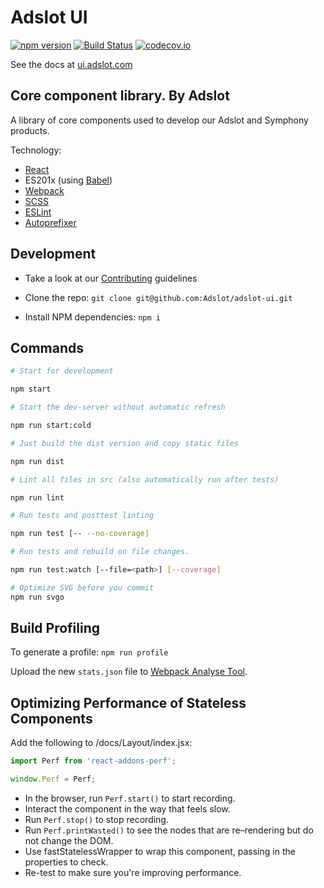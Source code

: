 Adslot UI
=========

[![npm version](https://badge.fury.io/js/adslot-ui.svg)](https://badge.fury.io/js/adslot-ui)
[![Build Status](https://travis-ci.org/Adslot/adslot-ui.svg?branch=master)](https://travis-ci.org/Adslot/adslot-ui)
[![codecov.io](https://codecov.io/github/Adslot/adslot-ui/coverage.svg?branch=master)](https://codecov.io/github/Adslot/adslot-ui?branch=master)

See the docs at [ui.adslot.com](https://ui.adslot.com)

Core component library. By Adslot
---------------------------------

A library of core components used to develop our Adslot and Symphony products.

Technology:

- [React](http://facebook.github.io/react/)
- ES201x (using [Babel](http://babeljs.io)\)
- [Webpack](https://github.com/webpack/webpack)
- [SCSS](http://sass-lang.com)
- [ESLint](http://eslint.org)
- [Autoprefixer](https://github.com/postcss/autoprefixer)

Development
-----------

- Take a look at our [Contributing](https://ui.adslot.com/contributing) guidelines

- Clone the repo: `git clone git@github.com:Adslot/adslot-ui.git`

- Install NPM dependencies: `npm i`

Commands
--------

```sh
# Start for development

npm start

# Start the dev-server without automatic refresh

npm run start:cold

# Just build the dist version and copy static files

npm run dist

# Lint all files in src (also automatically run after tests)

npm run lint

# Run tests and posttest linting

npm run test [-- --no-coverage]

# Run tests and rebuild on file changes.

npm run test:watch [--file=<path>] [--coverage]

# Optimize SVG before you commit
npm run svgo
```

Build Profiling
---------------

To generate a profile: `npm run profile`

Upload the new `stats.json` file to [Webpack Analyse Tool](http://webpack.github.io/analyse).

Optimizing Performance of Stateless Components
---------------

Add the following to /docs/Layout/index.jsx:

```js
import Perf from 'react-addons-perf';

window.Perf = Perf;
```

- In the browser, run `Perf.start()` to start recording.
- Interact the component in the way that feels slow.
- Run `Perf.stop()` to stop recording.
- Run `Perf.printWasted()` to see the nodes that are re–rendering but do not change the DOM.
- Use fastStatelessWrapper to wrap this component, passing in the properties to check.
- Re-test to make sure you're improving performance.
